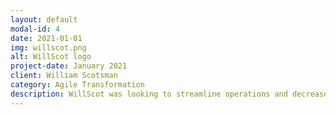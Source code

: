 ```yaml
---
layout: default
modal-id: 4
date: 2021-01-01
img: willscot.png
alt: WillScot logo
project-date: January 2021
client: William Scotsman
category: Agile Transformation
description: WillScot was looking to streamline operations and decrease the time to ship software product increments. </br></br>Working with a newly formed PMO, I transformed the IT department into an agile factory: streamlining support processes by implementing a Kanban framework and providing coaching to 3 teams in Scrum adoption.
---
```

